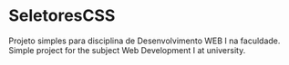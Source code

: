 # SeletoresCSS
Projeto simples para disciplina de Desenvolvimento WEB I na faculdade.  Simple project for the subject Web Development I at university.
